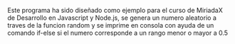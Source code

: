 Este programa ha sido diseñado como ejemplo para el curso de MiriadaX de Desarrollo en Javascript y Node.js, se genera un numero aleatorio a traves de la funcion random y se imprime en consola con ayuda de un comando if-else si el numero corresponde a un rango menor o mayor a 0.5